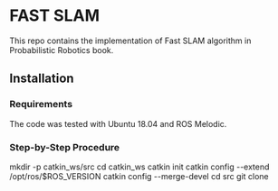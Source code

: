 # FAST SLAM

This repo contains the implementation of Fast SLAM algorithm in Probabilistic Robotics book.

## Installation

### Requirements

The code was tested with Ubuntu 18.04 and ROS Melodic.

### Step-by-Step Procedure

mkdir -p catkin_ws/src
cd catkin_ws
catkin init
catkin config --extend /opt/ros/$ROS_VERSION
catkin config --merge-devel
cd src
git clone 
